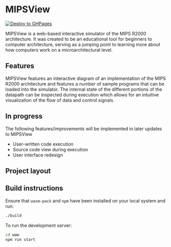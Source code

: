 # MIPSView

[![Deploy to GHPages](https://github.com/W-A-James/MIPSView_v2/actions/workflows/gh_pages.yml/badge.svg?branch=master)](https://github.com/W-A-James/MIPSView_v2/actions/workflows/gh_pages.yml)

MIPSView is a web-based interactive simulator of the MIPS R2000 architecture. It
was created to be an educational tool for beginners to computer architecture, serving
as a jumping point to learning more about how computers work on a microarchitectural
level.

## Features

MIPSView features an interactive diagram of an implementation of the MIPS R2000
architecture and features a number of sample programs that can be loaded into the simulator.
The internal state of the different portions of the datapath can be inspected during 
execution which allows for an intuitive visualization of the flow of data and control
signals.

## In progress

The following features/improvements will be implemented in later updates to MIPSView

- User-written code execution
- Source code view during execution
- User interface redesign


## Project layout 

## Build instructions

Ensure that `wasm-pack` and `npm` have been installed on your local system and
run:

```bash
./build
```

To run the development server:

```bash
cd www
npm run start
```
